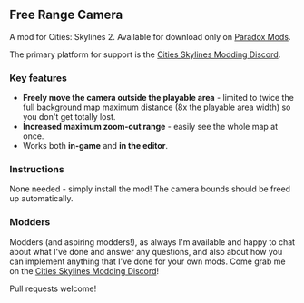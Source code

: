 ## Free Range Camera
A mod for Cities: Skylines 2.  Available for download only on [Paradox Mods](https://mods.paradoxplaza.com/mods/75749/Windows).

The primary platform for support is the [Cities Skylines Modding Discord](https://discord.gg/HTav7ARPs2).

### Key features
- **Freely move the camera outside the playable area** - limited to twice the full background map maximum distance (8x the playable area width) so you don't get totally lost.
- **Increased maximum zoom-out range** - easily see the whole map at once.
- Works both **in-game** and **in the editor**.

### Instructions
None needed - simply install the mod!  The camera bounds should be freed up automatically.

### Modders
Modders (and aspiring modders!), as always I'm available and happy to chat about what I've done and answer any questions, and also about how you can implement anything that I've done for your own mods.  Come grab me on the [Cities Skylines Modding Discord](https://discord.gg/HTav7ARPs2)!

Pull requests welcome!